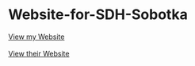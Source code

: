 # Website-for-SDH-Sobotka
[View my Website](https://philipburesh.github.io/Website-for-SDH-Sobotka/)<br>
<br>
[View their Website](http://www.sdh-sobotka.wz.cz/index.html)

